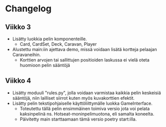 # Changelog

## Viikko 3
- Lisätty luokkia pelin komponenteille.
  - Card, CardSet, Deck, Caravan, Player
- Alustettu main:iin ajettava demo, missä voidaan lisätä kortteja pelaajan Caravaneihin. 
  - Korttien arvojen tai sallittujen positioiden laskussa ei vielä oteta huomioon pelin sääntöjä

## Viikko 4
- Lisätty moduuli "rules.py", jolla voidaan varmistaa kaikkia pelin keskeisiä sääntöjä, niin lailliset siirrot kuten myös kuvakorttien efektit.
- Lisätty pelin tekstipohjaiselle käyttöliittymälle luokka GameInterface. 
  - Toteutettu tällä pelin ensimmäinen toimiva versio jota voi pelata kaksinpelinä ns. Hotseat-moninpelimuotona, eli samalta koneelta.
  - Päivitetty main starttaamaan tämä versio poetry start:illa.
